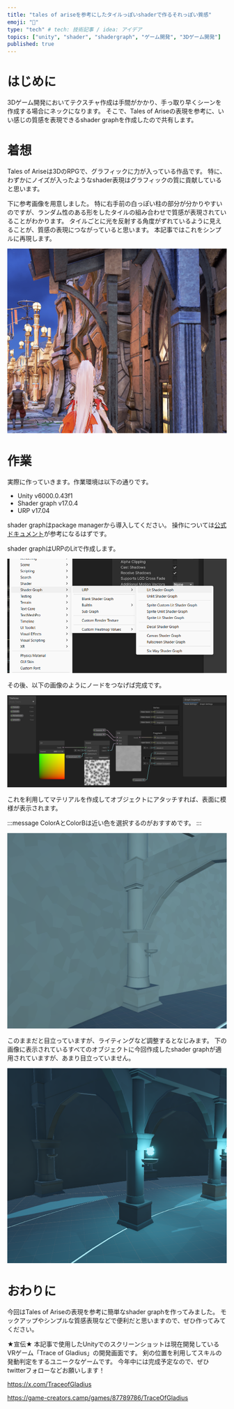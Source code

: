 ```yaml
---
title: "tales of ariseを参考にしたタイルっぽいshaderで作るそれっぽい質感"
emoji: "🧱"
type: "tech" # tech: 技術記事 / idea: アイデア
topics: ["unity", "shader", "shadergraph", "ゲーム開発", "3Dゲーム開発"]
published: true
---
```


# はじめに
3Dゲーム開発においてテクスチャ作成は手間がかかり、手っ取り早くシーンを作成する場合にネックになります。
そこで、Tales of Ariseの表現を参考に、いい感じの質感を表現できるshader graphを作成したので共有します。

# 着想
Tales of Ariseは3DのRPGで、グラフィックに力が入っている作品です。
特に、わずかにノイズが入ったようなshader表現はグラフィックの質に貢献していると思います。

下に参考画像を用意しました。
特に右手前の白っぽい柱の部分が分かりやすいのですが、ランダム性のある形をしたタイルの組み合わせで質感が表現されていることがわかります。
タイルごとに光を反射する角度がずれているように見えることが、質感の表現につながっていると思います。
本記事ではこれをシンプルに再現します。

![Tales of Ariseの参考画像](/images/tales_ref-fs8.png)

# 作業
実際に作っていきます。作業環境は以下の通りです。
- Unity v6000.0.43f1
- Shader graph v17.0.4
- URP v17.04

shader graphはpackage managerから導入してください。
操作については[公式ドキュメント](https://docs.unity3d.com/Packages/com.unity.shadergraph@17.0/manual/First-Shader-Graph.html)が参考になるはずです。

shader graphはURPのLitで作成します。

![shader graphの作り方](/images/create_shader_graph.png)

その後、以下の画像のようにノードをつなげば完成です。

![ノードのつなげ方](/images/unity_tile_noise.png)

これを利用してマテリアルを作成してオブジェクトにアタッチすれば、表面に模様が表示されます。

:::message
ColorAとColorBは近い色を選択するのがおすすめです。
:::

![実際にオブジェクトに適用した様子](/images/unity_tile_noise_example.png)

このままだと目立っていますが、ライティングなど調整するとなじみます。
下の画像に表示されているすべてのオブジェクトに今回作成したshader graphが適用されていますが、あまり目立っていません。

![ライティング調整後](/images/unity_tile_noise_with_light.png)

# おわりに
今回はTales of Ariseの表現を参考に簡単なshader graphを作ってみました。
モックアップやシンプルな質感表現などで便利だと思いますので、ぜひ作ってみてください。

★宣伝★
本記事で使用したUnityでのスクリーンショットは現在開発しているVRゲーム「Trace of Gladius」の開発画面です。
剣の位置を利用してスキルの発動判定をするユニークなゲームです。
今年中には完成予定なので、ぜひtwitterフォローなどお願いします！

https://x.com/TraceofGladius

https://game-creators.camp/games/87789786/TraceOfGladius